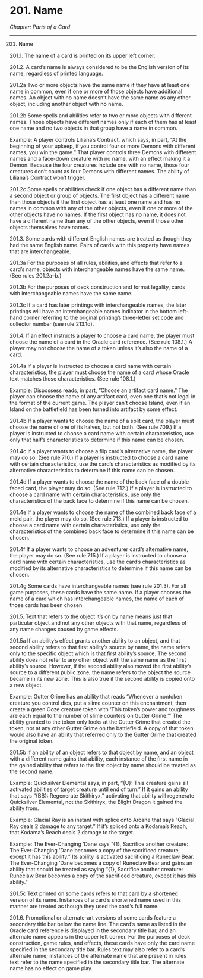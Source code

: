 # 201. Name

*Chapter: Parts of a Card*

---

201. Name



201.1. The name of a card is printed on its upper left corner.



201.2. A card’s name is always considered to be the English version of its name, regardless of printed language.



201.2a Two or more objects have the same name if they have at least one name in common, even if one or more of those objects have additional names. An object with no name doesn’t have the same name as any other object, including another object with no name.



201.2b Some spells and abilities refer to two or more objects with different names. Those objects have different names only if each of them has at least one name and no two objects in that group have a name in common.

Example: A player controls Liliana’s Contract, which says, in part, “At the beginning of your upkeep, if you control four or more Demons with different names, you win the game.” That player controls three Demons with different names and a face-down creature with no name, with an effect making it a Demon. Because the four creatures include one with no name, those four creatures don’t count as four Demons with different names. The ability of Liliana’s Contract won’t trigger.



201.2c Some spells or abilities check if one object has a different name than a second object or group of objects. The first object has a different name than those objects if the first object has at least one name and has no names in common with any of the other objects, even if one or more of the other objects have no names. If the first object has no name, it does not have a different name than any of the other objects, even if those other objects themselves have names.



201.3. Some cards with different English names are treated as though they had the same English name. Pairs of cards with this property have names that are interchangeable.



201.3a For the purposes of all rules, abilities, and effects that refer to a card’s name, objects with interchangeable names have the same name. (See rules 201.2a–b.)



201.3b For the purposes of deck construction and format legality, cards with interchangeable names have the same name.



201.3c If a card has later printings with interchangeable names, the later printings will have an interchangeable names indicator in the bottom left-hand corner referring to the original printing’s three-letter set code and collector number (see rule 213.1d).



201.4. If an effect instructs a player to choose a card name, the player must choose the name of a card in the Oracle card reference. (See rule 108.1.) A player may not choose the name of a token unless it’s also the name of a card.



201.4a If a player is instructed to choose a card name with certain characteristics, the player must choose the name of a card whose Oracle text matches those characteristics. (See rule 108.1.)

Example: Dispossess reads, in part, “Choose an artifact card name.” The player can choose the name of any artifact card, even one that’s not legal in the format of the current game. The player can’t choose Island, even if an Island on the battlefield has been turned into artifact by some effect.



201.4b If a player wants to choose the name of a split card, the player must choose the name of one of its halves, but not both. (See rule 709.) If a player is instructed to choose a card name with certain characteristics, use only that half’s characteristics to determine if this name can be chosen.



201.4c If a player wants to choose a flip card’s alternative name, the player may do so. (See rule 710.) If a player is instructed to choose a card name with certain characteristics, use the card’s characteristics as modified by its alternative characteristics to determine if this name can be chosen.



201.4d If a player wants to choose the name of the back face of a double-faced card, the player may do so. (See rule 712.) If a player is instructed to choose a card name with certain characteristics, use only the characteristics of the back face to determine if this name can be chosen.



201.4e If a player wants to choose the name of the combined back face of a meld pair, the player may do so. (See rule 713.) If a player is instructed to choose a card name with certain characteristics, use only the characteristics of the combined back face to determine if this name can be chosen.



201.4f If a player wants to choose an adventurer card’s alternative name, the player may do so. (See rule 715.) If a player is instructed to choose a card name with certain characteristics, use the card’s characteristics as modified by its alternative characteristics to determine if this name can be chosen.



201.4g Some cards have interchangeable names (see rule 201.3). For all game purposes, these cards have the same name. If a player chooses the name of a card which has interchangeable names, the name of each of those cards has been chosen.



201.5. Text that refers to the object it’s on by name means just that particular object and not any other objects with that name, regardless of any name changes caused by game effects.



201.5a If an ability’s effect grants another ability to an object, and that second ability refers to that first ability’s source by name, the name refers only to the specific object which is that first ability’s source. The second ability does not refer to any other object with the same name as the first ability’s source. However, if the second ability also moved the first ability’s source to a different public zone, the name refers to the object the source became in its new zone. This is also true if the second ability is copied onto a new object.

Example: Gutter Grime has an ability that reads “Whenever a nontoken creature you control dies, put a slime counter on this enchantment, then create a green Ooze creature token with ‘This token’s power and toughness are each equal to the number of slime counters on Gutter Grime.’” The ability granted to the token only looks at the Gutter Grime that created the token, not at any other Gutter Grime on the battlefield. A copy of that token would also have an ability that referred only to the Gutter Grime that created the original token.



201.5b If an ability of an object refers to that object by name, and an object with a different name gains that ability, each instance of the first name in the gained ability that refers to the first object by name should be treated as the second name.

Example: Quicksilver Elemental says, in part, “{U}: This creature gains all activated abilities of target creature until end of turn.” If it gains an ability that says “{BB}: Regenerate Skithiryx,” activating that ability will regenerate Quicksilver Elemental, not the Skithiryx, the Blight Dragon it gained the ability from.

Example: Glacial Ray is an instant with splice onto Arcane that says “Glacial Ray deals 2 damage to any target.” If it’s spliced onto a Kodama’s Reach, that Kodama’s Reach deals 2 damage to the target.

Example: The Ever-Changing ’Dane says “{1}, Sacrifice another creature: The Ever-Changing ’Dane becomes a copy of the sacrificed creature, except it has this ability.” Its ability is activated sacrificing a Runeclaw Bear. The Ever-Changing ’Dane becomes a copy of Runeclaw Bear and gains an ability that should be treated as saying “{1}, Sacrifice another creature: Runeclaw Bear becomes a copy of the sacrificed creature, except it has this ability.”



201.5c Text printed on some cards refers to that card by a shortened version of its name. Instances of a card’s shortened name used in this manner are treated as though they used the card’s full name.



201.6. Promotional or alternate-art versions of some cards feature a secondary title bar below the name line. The card’s name as listed in the Oracle card reference is displayed in the secondary title bar, and an alternate name appears in the upper left corner. For the purposes of deck construction, game rules, and effects, these cards have only the card name specified in the secondary title bar. Rules text may also refer to a card’s alternate name; instances of the alternate name that are present in rules text refer to the name specified in the secondary title bar. The alternate name has no effect on game play.


